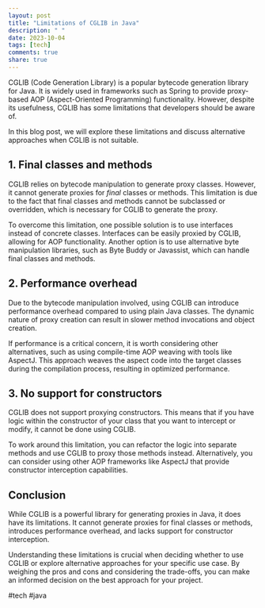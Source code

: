 ```yaml
---
layout: post
title: "Limitations of CGLIB in Java"
description: " "
date: 2023-10-04
tags: [tech]
comments: true
share: true
---
```


CGLIB (Code Generation Library) is a popular bytecode generation library for Java. It is widely used in frameworks such as Spring to provide proxy-based AOP (Aspect-Oriented Programming) functionality. However, despite its usefulness, CGLIB has some limitations that developers should be aware of.

In this blog post, we will explore these limitations and discuss alternative approaches when CGLIB is not suitable.

## 1. Final classes and methods

CGLIB relies on bytecode manipulation to generate proxy classes. However, it cannot generate proxies for *final* classes or methods. This limitation is due to the fact that final classes and methods cannot be subclassed or overridden, which is necessary for CGLIB to generate the proxy.

To overcome this limitation, one possible solution is to use interfaces instead of concrete classes. Interfaces can be easily proxied by CGLIB, allowing for AOP functionality. Another option is to use alternative byte manipulation libraries, such as Byte Buddy or Javassist, which can handle final classes and methods.

## 2. Performance overhead

Due to the bytecode manipulation involved, using CGLIB can introduce performance overhead compared to using plain Java classes. The dynamic nature of proxy creation can result in slower method invocations and object creation.

If performance is a critical concern, it is worth considering other alternatives, such as using compile-time AOP weaving with tools like AspectJ. This approach weaves the aspect code into the target classes during the compilation process, resulting in optimized performance.

## 3. No support for constructors

CGLIB does not support proxying constructors. This means that if you have logic within the constructor of your class that you want to intercept or modify, it cannot be done using CGLIB.

To work around this limitation, you can refactor the logic into separate methods and use CGLIB to proxy those methods instead. Alternatively, you can consider using other AOP frameworks like AspectJ that provide constructor interception capabilities.

## Conclusion

While CGLIB is a powerful library for generating proxies in Java, it does have its limitations. It cannot generate proxies for final classes or methods, introduces performance overhead, and lacks support for constructor interception.

Understanding these limitations is crucial when deciding whether to use CGLIB or explore alternative approaches for your specific use case. By weighing the pros and cons and considering the trade-offs, you can make an informed decision on the best approach for your project.

#tech #java